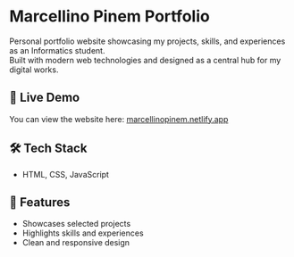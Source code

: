 # Marcellino Pinem Portfolio

Personal portfolio website showcasing my projects, skills, and experiences as an Informatics student.  
Built with modern web technologies and designed as a central hub for my digital works.

## 🔗 Live Demo

You can view the website here: [marcellinopinem.netlify.app](https://marcellinopinem.netlify.app)

## 🛠 Tech Stack

- HTML, CSS, JavaScript

## 📂 Features

- Showcases selected projects
- Highlights skills and experiences
- Clean and responsive design

